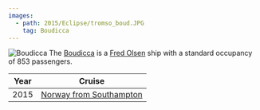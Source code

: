 ```yaml
---
images:
  - path: 2015/Eclipse/tromso_boud.JPG
    tag: Boudicca
---
```

![Boudicca](../../Diary/2015/Eclipse/tromso_boud.JPG)
The [Boudicca](Boudicca) is a
[Fred Olsen](Fred_Olsen)
ship with a standard occupancy of 853 passengers.

|Year|Cruise|
|-|-|
|2015|[Norway from Southampton](2015/Eclipse/at_sea)|
